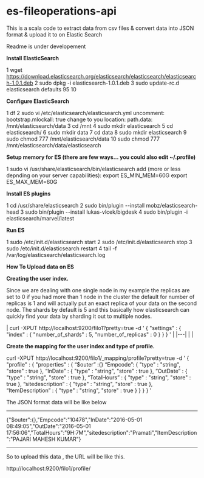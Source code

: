 # es-fileoperations-api
This is a scala code to extract data from csv files & convert data into JSON format & upload it to on Elastic Search 

Readme is under developement


**Install ElasticSearch**

1  wget https://download.elasticsearch.org/elasticsearch/elasticsearch/elasticsearch-1.0.1.deb
2  sudo dpkg -i elasticsearch-1.0.1.deb
3  sudo update-rc.d elasticsearch defaults 95 10

**Configure ElasticSearch**

1 df
2 sudo vi /etc/elasticsearch/elasticsearch.yml
    uncomment: bootstrap.mlockall: true
    change to you location: path.data: /mnt/elasticsearch/data
3 cd /mnt
4 sudo mkdir elasticsearch
5 cd elasticsearch/
6 sudo mkdir data
7 cd data
8 sudo mkdir elasticsearch
9 sudo chmod 777 /mnt/elasticsearch/data
10 sudo chmod 777 /mnt/elasticsearch/data/elasticsearch

**Setup memory for ES (there are few ways... you could also edit ~/.profile)**

1 sudo vi /usr/share/elasticsearch/bin/elasticsearch
  add (more or less depnding on your server capabilities): 
    export ES_MIN_MEM=60G
    export ES_MAX_MEM=60G
    
**Install ES plugins**

1 cd /usr/share/elasticsearch
2 sudo bin/plugin --install mobz/elasticsearch-head
3 sudo bin/plugin --install lukas-vlcek/bigdesk
4 sudo bin/plugin -i elasticsearch/marvel/latest


**Run ES**

1 sudo /etc/init.d/elasticsearch start
2 sudo /etc/init.d/elasticsearch stop
3 sudo /etc/init.d/elasticsearch restart
4 tail -f /var/log/elasticsearch/elasticsearch.log


**How To Upload data on ES**

**Creating the user index.**


Since we are dealing with one single node in my example the replicas are set to 0
if you had more than 1 node in the cluster the default for number of replicas is 1 
and will actually put an exact replica of your data on the second node. The shards 
by default is 5 and this basically how elasticsearch can quickly find your data by 
sharding it out to multiple nodes. 

|  curl -XPUT http://localhost:9200/filo1?pretty=true -d '
   {
       "settings" : {
           "index" : {
               "number_of_shards" : 5,
               "number_of_replicas" : 0
           }
       }
   }
   '
    |
|---|
|   |




**Create the mapping for the user index and type of profile.**


curl -XPUT http://localhost:9200/filo1/_mapping/profile?pretty=true -d '
{
    "profile" : {
        "properties" : {
“$outer” :{}
“Empcode”: { "type" : "string", "store" : true },
“InDate” : { "type" : "string", "store" : true },
“OutDate” : { "type" : "string", "store" : true },
“TotalHours” : { "type" : "string", "store" : true },
“sitedescription” : { "type" : "string", "store" : true },
“ItemDescription” : { "type" : "string", "store" : true }
        }
    }
}
'


The JSON format data will be like below
****************************************************
{"$outer":{},"Empcode":"10478","InDate":"2016-05-01 08:49:05","OutDate":"2016-05-01 17:56:06","TotalHours":"9H:7M","sitedescription":"Pramati","ItemDescription":"PAJARI MAHESH KUMAR"}
****************************************************

So to upload this data  , the URL will be like this.

http://localhost:9200/filo1/profile/